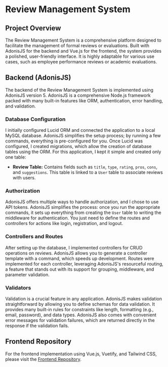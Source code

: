 # Review Management System

## Project Overview

The Review Management System is a comprehensive platform designed to facilitate the management of formal reviews or evaluations. Built with AdonisJS for the backend and Vue.js for the frontend, the system provides a polished, user-friendly interface. It is highly adaptable for various use cases, such as employee performance reviews or academic evaluations.

## Backend (AdonisJS)

The backend of the Review Management System is implemented using AdonisJS version 5. AdonisJS is a comprehensive Node.js framework packed with many built-in features like ORM, authentication, error handling, and validation.

### Database Configuration

I initially configured Lucid ORM and connected the application to a local MySQL database. AdonisJS simplifies the setup process; by running a few commands, everything is pre-configured for you. Once Lucid was configured, I created migrations, which allow the creation of database tables using the ORM. For this application, I kept it simple and created only one table:

- **Review Table:** Contains fields such as `title`, `type`, `rating`, `pros`, `cons`, and `suggestions`. This table is linked to a `User` table to associate reviews with users.

### Authorization

AdonisJS offers multiple ways to handle authorization, and I chose to use API tokens. AdonisJS simplifies the process: once you run the appropriate commands, it sets up everything from creating the `User` table to writing the middleware for authentication. You just need to define the routes and controllers for actions like login, registration, and logout.

### Controllers and Routes

After setting up the database, I implemented controllers for CRUD operations on reviews. AdonisJS allows you to generate a controller template with a command, which speeds up development. Routes were implemented for each controller, leveraging AdonisJS's resourceful routing, a feature that stands out with its support for grouping, middleware, and parameter validation.

### Validators

Validation is a crucial feature in any application. AdonisJS makes validation straightforward by allowing you to define schemas for data validation. It provides many built-in rules for constraints like length, formatting (e.g., email, password), and data types. AdonisJS also comes with convenient error messages for validation failures, which are returned directly in the response if the validation fails.

## Frontend Repository

For the frontend implementation using Vue.js, Vuetify, and Tailwind CSS, please visit the [Frontend Repository](https://github.com/Varunkumar0812/rms-frontend).
